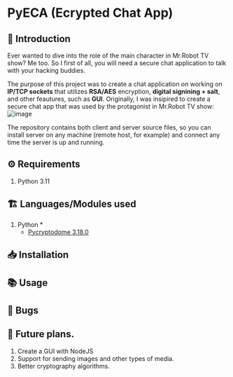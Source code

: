 # PyECA (Ecrypted Chat App)
## 🪬 Introduction
Ever wanted to dive into the role of the main character in Mr.Robot TV show? Me too. So I first of all, you will need a secure chat application to talk with your hacking buddies. 

The purpose of this project was to create a chat application on working on __IP/TCP sockets__ that utilizes __RSA/AES__ encryption, __digital signining + salt__, and other feautures, such as __GUI__. Originally, I was insipired to create a secure chat app that was used by the protagonist in Mr.Robot TV show:![image](https://github.com/AdrianGuretto/PyECA/assets/102734242/6cd1b4c0-e027-4120-9472-c064bcb83da6)

The repository contains both client and server source files, so you can install server on any machine (remote host, for example) and connect any time the server is up and running.

## ⚙️ Requirements
1. Python 3.11

## 🏗️ Languages/Modules used
1. Python
   * 
   * [Pycryptodome 3.18.0](https://www.pycryptodome.org/)

## 📥 Installation

## 📚 Usage

## 🔎 Bugs

## 🛒 Future plans.
1. Create a GUI with NodeJS
2. Support for sending images and other types of media.
3. Better cryptography algorithms.

